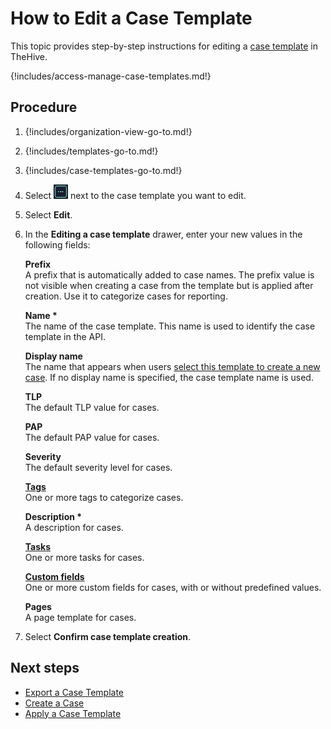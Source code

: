 # How to Edit a Case Template

This topic provides step-by-step instructions for editing a [case template](about-case-templates.md) in TheHive.

{!includes/access-manage-case-templates.md!}

## Procedure

1. {!includes/organization-view-go-to.md!}

2. {!includes/templates-go-to.md!}

3. {!includes/case-templates-go-to.md!}

4. Select ![Three dots](../../../../../images/user-guides/organization/configure-organization/three-dots.png) next to the case template you want to edit.

5. Select **Edit**.

6. In the **Editing a case template** drawer, enter your new values in the following fields:

    **Prefix**  
    A prefix that is automatically added to case names. The prefix value is not visible when creating a case from the template but is applied after creation. Use it to categorize cases for reporting.
        
    **Name \***  
    The name of the case template. This name is used to identify the case template in the API.
    
    **Display name**  
    The name that appears when users [select this template to create a new case](../../../analyst-corner/cases/create-a-new-case.md). If no display name is specified, the case template name is used.
    
    **TLP**  
    The default TLP value for cases.
    
    **PAP**  
    The default PAP value for cases.
    
    **Severity**  
    The default severity level for cases.
    
    **[Tags](../../manage-custom-tags/about_custom_tags.md)**  
    One or more tags to categorize cases.
    
    **Description \***  
    A description for cases.
    
    **[Tasks](../../../../analyst-corner/tasks/about-tasks.md)**  
    One or more tasks for cases.
    
    **[Custom fields](../../../../../administration/custom-fields/about-custom-fields.md)**  
    One or more custom fields for cases, with or without predefined values.
    
    **Pages**  
    A page template for cases.

7. Select **Confirm case template creation**.

## Next steps

* [Export a Case Template](export-a-case-template.md)
* [Create a Case](../../../../analyst-corner/cases/create-a-new-case.md)
* [Apply a Case Template](../../../../analyst-corner/cases/apply-a-case-template.md)